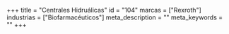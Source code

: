 +++
title = "Centrales Hidruálicas"
id = "104"
marcas = ["Rexroth"]
industrias = ["Biofarmacéuticos"]
meta_description = ""
meta_keywords = ""
+++
